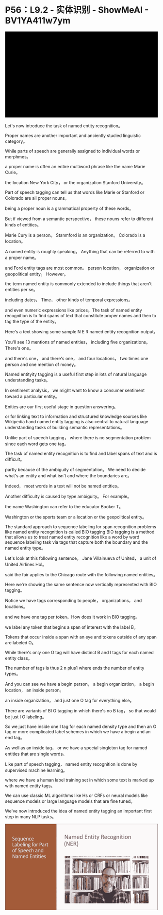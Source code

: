 # P56：L9.2 - 实体识别 - ShowMeAI - BV1YA411w7ym

![](img/5471faaaa9053b43ca3a5dfd2a8fa409_0.png)

Let's now introduce the task of named entity recognition。

Proper names are another important and anciently studied linguistic category。

While parts of speech are generally assigned to individual words or morphmes。

 a proper name is often an entire multiword phrase like the name Marie Curie。

 the location New York City， or the organization Stanford University。

Part of speech tagging can tell us that words like Marie or Stanford or Colorado are all proper nouns。

 being a proper noun is a grammatical property of these words。

But if viewed from a semantic perspective， these nouns refer to different kinds of entities。

 Marie Cury is a person。 Stanmford is an organization。 Colorado is a location。

 A named entity is roughly speaking。 Anything that can be referred to with a proper name。

 and Ford entity tags are most common。 person location， organization or geopolitical entity。 However。

 the term named entity is commonly extended to include things that aren't entities per se。

 including dates， Time， other kinds of temporal expressions。

 and even numeric expressions like prices。The task of named entity recognition is to find spans of text that constitute proper names and then to tag the type of the entity。

 Here's a text showing some sample N E R named entity recognition output。

 You'll see 13 mentions of named entities， including five organizations。 There's one。

 and there's one， and there's one， and four locations， two times one person and one mention of money。

Named entityity tagging is a useful first step in lots of natural language understanding tasks。

In sentiment analysis， we might want to know a consumer sentiment toward a particular entity。

Enities are our first useful stage in question answering。

 or for linking text to information and structured knowledge sources like Wikipedia hand named entity tagging is also central to natural language understanding tasks of building semantic representations。

Unlike part of speech tagging， where there is no segmentation problem since each word gets one tag。

The task of named entity recognition is to find and label spans of text and is difficult。

 partly because of the ambiguity of segmentation。 We need to decide what's an entity and what isn't and where the boundaries are。

 Indeed， most words in a text will not be named entities。

Another difficulty is caused by type ambiguity。 For example。

 the name Washington can refer to the educator Booker T。

 Washington or the sports team or a location or the geopolitical entity。

The standard approach to sequence labeling for span recognition problems like named entity recognition is called BIO tagging BIO tagging is a method that allows us to treat named entity recognition like a word by word sequence labeling task via tags that capture both the boundary and the named entity type。

Let's look at this following sentence， Jane Villainueva of United， a unit of United Airlines Hol。

 said the fair applies to the Chicago route with the following named entities。

Here we're showing the same sentence now vertically represented with BIO tagging。

Notice we have tags corresponding to people， organizations， and locations。

 and we have one tag per token。How does it work in BIO tagging。

 we label any token that begins a span of interest with the label B。

Tokens that occur inside a span with an eye and tokens outside of any span are labeled O。

 While there's only one O tag will have distinct B and I tags for each named entity class。

The number of tags is thus 2 n plus1 where ends the number of entity types。

And you can see we have a begin person， a begin organization， a begin location， an inside person。

 an inside organization， and just one O tag for everything else。

There are variants of BI O tagging in which there's no B tag， so that would be just I O labeling。

 So we just have inside one I tag for each named density type and then an O tag or more complicated label schemes in which we have a begin and an end tag。

As well as an inside tag， or we have a special singleton tag for named entities that are single words。

Like part of speech tagging， named entity recognition is done by supervised machine learning。

 where we have a human label training set in which some text is marked up with named entity tags。

We can use classic ML algorithms like Hs or CRFs or neural models like sequence models or large language models that are fine tuned。

We've now introduced the idea of named entity tagging an important first step in many NLP tasks。



![](img/5471faaaa9053b43ca3a5dfd2a8fa409_2.png)